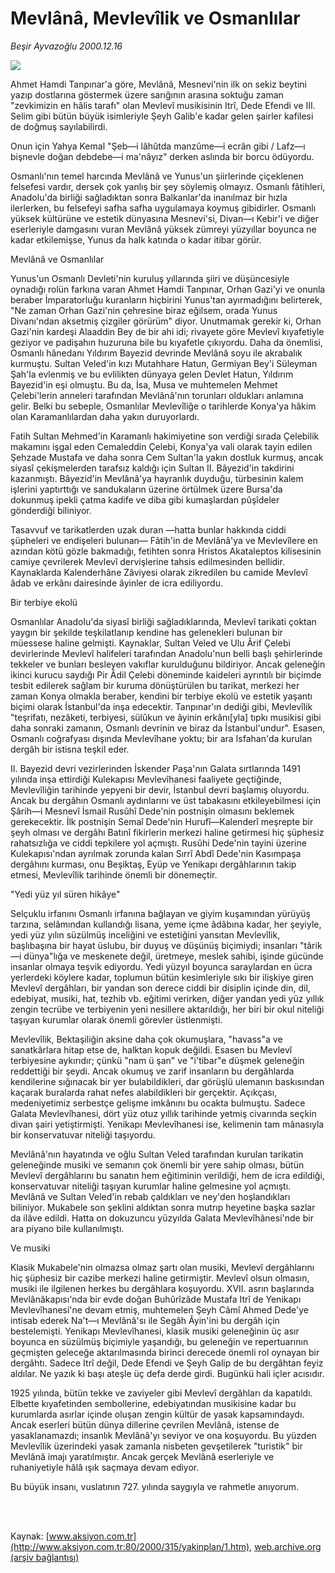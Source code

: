 # Mevlânâ, Mevlevîlik ve Osmanlılar

*Beşir Ayvazoğlu 2000.12.16*

<div>
 <img border="0" src="/web/20010701222837im_/http://www.aksiyon.com.tr/yazar/besirayvazoglu.jpg"/>
 <p class="spot">
  Ahmet Hamdi Tanpınar'a göre, Mevlânâ, Mesnevi'nin ilk on sekiz beytini yazıp dostlarına göstermek üzere sarığının arasına soktuğu zaman "zevkimizin en hâlis tarafı" olan Mevlevî musikisinin Itrî, Dede Efendi ve III. Selim gibi bütün büyük isimleriyle Şeyh Galib'e kadar gelen şairler kafilesi de doğmuş sayılabilirdi.
 </p>
 <p class="metin">
 </p>
 <p class="metin">
  Onun için Yahya Kemal "Şeb—i lâhûtda manzûme—i ecrân gibi / Lafz—ı bişnevle doğan debdebe—i ma'nâyız" derken aslında bir borcu ödüyordu.
 </p>
 <p class="metin">
  Osmanlı'nın temel harcında Mevlânâ ve Yunus'un şiirlerinde çiçeklenen felsefesi vardır, dersek çok yanlış bir şey söylemiş olmayız. Osmanlı fâtihleri, Anadolu'da birliği sağladıktan sonra Balkanlar'da inanılmaz bir hızla ilerlerken, bu felsefeyi safha safha uygulamaya koymuş gibidirler. Osmanlı yüksek kültürüne ve estetik dünyasına Mesnevi'si, Divan—ı Kebir'i ve diğer eserleriyle damgasını vuran Mevlânâ yüksek zümreyi yüzyıllar boyunca ne kadar etkilemişse, Yunus da halk katında o kadar itibar görür.
 </p>
 <p class="metin">
  Mevlânâ ve Osmanlılar
 </p>
 <p class="metin">
  Yunus'un Osmanlı Devleti'nin kuruluş yıllarında şiiri ve düşüncesiyle oynadığı rolün farkına varan Ahmet Hamdi Tanpınar, Orhan Gazi'yi ve onunla beraber İmparatorluğu kuranların hiçbirini Yunus'tan ayırmadığını belirterek, "Ne zaman Orhan Gazi'nin çehresine biraz eğilsem, orada Yunus Divanı'ndan aksetmiş çizgiler görürüm" diyor. Unutmamak gerekir ki, Orhan Gazi'nin kardeşi Alaaddin Bey de bir ahi idi; rivayete göre Mevlevî kıyafetiyle geziyor ve padişahın huzuruna bile bu kıyafetle çıkıyordu. Daha da önemlisi, Osmanlı hânedanı Yıldırım Bayezid devrinde Mevlânâ soyu ile akrabalık kurmuştu. Sultan Veled'in kızı Mutahhare Hatun, Germiyan Bey'i Süleyman Şah'la evlenmiş ve bu evlilikten dünyaya gelen Devlet Hatun, Yıldırım Bayezid'in eşi olmuştu. Bu da, İsa, Musa ve muhtemelen Mehmet Çelebi'lerin anneleri tarafından Mevlânâ'nın torunları oldukları anlamına gelir. Belki bu sebeple, Osmanlılar Mevlevîliğe o tarihlerde Konya'ya hâkim olan Karamanlılardan daha yakın duruyorlardı.
 </p>
 <p class="metin">
  Fatih Sultan Mehmed'in Karamanlı hakimiyetine son verdiği sırada Çelebilik makamını işgal eden Cemaleddin Çelebi, Konya'ya vali olarak tayin edilen Şehzade Mustafa ve daha sonra Cem Sultan'la yakın dostluk kurmuş, ancak siyasî çekişmelerden tarafsız kaldığı için Sultan II. Bâyezid'in takdirini kazanmıştı. Bâyezid'in Mevlânâ'ya hayranlık duyduğu, türbesinin kalem işlerini yaptırttığı ve sandukaların üzerine örtülmek üzere Bursa'da dokunmuş ipekli çatma kadife ve diba gibi kumaşlardan pûşîdeler gönderdiği biliniyor.
 </p>
 <p class="metin">
  Tasavvuf ve tarikatlerden uzak duran —hatta bunlar hakkında ciddi şüpheleri ve endişeleri bulunan— Fâtih'in de Mevlânâ'ya ve Mevlevîlere en azından kötü gözle bakmadığı, fetihten sonra Hristos Akataleptos kilisesinin camiye çevrilerek Mevlevî dervişlerine tahsis edilmesinden bellidir. Kaynaklarda Kalenderhâne Zâviyesi olarak zikredilen bu camide Mevlevî âdab ve erkânı dairesinde âyinler de icra ediliyordu.
 </p>
 <p class="metin">
  Bir terbiye ekolü
 </p>
 <p class="metin">
  Osmanlılar Anadolu'da siyasî birliği sağladıklarında, Mevlevî tarikati çoktan yaygın bir şekilde teşkilatlanıp kendine has gelenekleri bulunan bir müessese haline gelmişti. Kaynaklar, Sultan Veled ve Ulu Ârif Çelebi devirlerinde Mevlevî halifeleri tarafından Anadolu'nun belli başlı şehirlerinde tekkeler ve bunları besleyen vakıflar kurulduğunu bildiriyor. Ancak geleneğin ikinci kurucu saydığı Pir Âdil Çelebi döneminde kaideleri ayrıntılı bir biçimde tesbit edilerek sağlam bir kuruma dönüştürülen bu tarikat, merkezi her zaman Konya olmakla beraber, kendini bir terbiye ekolü ve estetik yaşantı biçimi olarak İstanbul'da inşa edecektir. Tanpınar'ın dediği gibi, Mevlevîlik "teşrifatı, nezâketi, terbiyesi, sülûkun ve âyinin erkânı[yla] tıpkı musikisi gibi daha sonraki zamanın, Osmanlı devrinin ve biraz da İstanbul'undur". Esasen, Osmanlı coğrafyası dışında Mevlevîhane yoktu; bir ara Isfahan'da kurulan dergâh bir istisna teşkil eder.
 </p>
 <p class="metin">
  II. Bayezid devri vezirlerinden İskender Paşa'nın Galata sırtlarında 1491 yılında inşa ettirdiği Kulekapısı Mevlevîhanesi faaliyete geçtiğinde, Mevlevîliğin tarihinde yepyeni bir devir, İstanbul devri başlamış oluyordu. Ancak bu dergâhın Osmanlı aydınlarını ve üst tabakasını etkileyebilmesi için Şârih—i Mesnevî İsmail Rusûhî Dede'nin postnişin olmasını beklemek gerekecektir. İlk postnişin Semaî Dede'nin Hurufî—Kalenderî meşrepte bir şeyh olması ve dergâhı Batınî fikirlerin merkezi haline getirmesi hiç şüphesiz rahatsızlığa ve ciddi tepkilere yol açmıştı. Rusûhi Dede'nin tayini üzerine Kulekapısı'ndan ayrılmak zorunda kalan Sırrî Abdî Dede'nin Kasımpaşa dergâhını kurması, onu Beşiktaş, Eyüp ve Yenikapı dergâhlarının takip etmesi, Mevlevîlik tarihinde önemli bir dönemeçtir.
 </p>
 <p class="metin">
  "Yedi yüz yıl süren hikâye"
 </p>
 <p class="metin">
  Selçuklu irfanını Osmanlı irfanına bağlayan ve giyim kuşamından yürüyüş tarzına, selâmından kullandığı lisana, yeme içme âdâbına kadar, her şeyiyle, yedi yüz yılın süzülmüş inceliğini ve estetiğini yansıtan Mevlevîlik, başlıbaşına bir hayat üslubu, bir duyuş ve düşünüş biçimiydi; insanları "târik—i dünya"lığa ve meskenete değil, üretmeye, meslek sahibi, işinde gücünde insanlar olmaya teşvik ediyordu. Yedi yüzyıl boyunca saraylardan en ücra yerlerdeki köylere kadar, toplumun bütün kesimleriyle sıkı bir ilişkiye giren Mevlevî dergâhları, bir yandan son derece ciddi bir disiplin içinde din, dil, edebiyat, musiki, hat, tezhib vb. eğitimi verirken, diğer yandan yedi yüz yıllık zengin tecrübe ve terbiyenin yeni nesillere aktarıldığı, her biri bir okul niteliği taşıyan kurumlar olarak önemli görevler üstlenmişti.
 </p>
 <p class="metin">
  Mevlevîlik, Bektaşiliğin aksine daha çok okumuşlara, "havass"a ve sanatkârlara hitap etse de, halktan kopuk değildi. Esasen bu Mevlevî terbiyesine aykırıdır; çünkü "nam ü şan" ve "i'tibar"e düşmek geleneğin reddettiği bir şeydi. Ancak okumuş ve zarif insanların bu dergâhlarda kendilerine sığınacak bir yer bulabildikleri, dar görüşlü ulemanın baskısından kaçarak buralarda rahat nefes alabildikleri bir gerçektir. Açıkçası, medeniyetimiz serbestçe gelişme imkânını bu ocakta bulmuştu. Sadece Galata Mevlevîhanesi, dört yüz otuz yıllık tarihinde yetmiş civarında seçkin divan şairi yetiştirmişti. Yenikapı Mevlevîhanesi ise, kelimenin tam mânasıyla bir konservatuvar niteliği taşıyordu.
 </p>
 <p class="metin">
  Mevlânâ'nın hayatında ve oğlu Sultan Veled tarafından kurulan tarikatin geleneğinde musiki ve semanın çok önemli bir yere sahip olması, bütün Mevlevî dergâhlarını bu sanatın hem eğitiminin verildiği, hem de icra edildiği, konservatuvar niteliği taşıyan kurumlar haline gelmesine yol açmıştı. Mevlânâ ve Sultan Veled'in rebab çaldıkları ve ney'den hoşlandıkları biliniyor. Mukabele son şeklini aldıktan sonra mutrıp heyetine başka sazlar da ilâve edildi. Hatta on dokuzuncu yüzyılda Galata Mevlevîhânesi'nde bir ara piyano bile kullanılmıştı.
 </p>
 <p class="metin">
  Ve musiki
 </p>
 <p class="metin">
  Klasik Mukabele'nin olmazsa olmaz şartı olan musiki, Mevlevî dergâhlarını hiç şüphesiz bir cazibe merkezi haline getirmiştir. Mevlevî olsun olmasın, musiki ile ilgilenen herkes bu dergâhlara koşuyordu. XVII. asrın başlarında Mevlânâkapısı'nda bir evde doğan Buhûrîzâde Mustafa Itrî de Yenikapı Mevlevîhanesi'ne devam etmiş, muhtemelen Şeyh Câmî Ahmed Dede'ye intisab ederek Na't—ı Mevlânâ'sı ile Segâh Âyin'ini bu dergâh için bestelemişti. Yenikapı Mevlevîhanesi, klasik musiki geleneğinin üç asır boyunca en süzülmüş biçimiyle yaşandığı, bu geleneğin ve repertuarının geçmişten geleceğe aktarılmasında birinci derecede önemli rol oynayan bir dergâhtı. Sadece Itrî değil, Dede Efendi ve Şeyh Galip de bu dergâhtan feyiz aldılar. Ne yazık ki başı ateşle üç defa derde girdi. Bugünkü hali içler acısıdır.
 </p>
 <p class="metin">
  1925 yılında, bütün tekke ve zaviyeler gibi Mevlevî dergâhları da kapatıldı. Elbette kıyafetinden sembollerine, edebiyatından musikisine kadar bu kurumlarda asırlar içinde oluşan zengin kültür de yasak kapsamındaydı. Ancak eserleri bütün dünya dillerine çevrilen Mevlânâ, istense de yasaklanamazdı; insanlık Mevlânâ'yı seviyor ve ona koşuyordu. Bu yüzden Mevlevîlik üzerindeki yasak zamanla nisbeten gevşetilerek "turistik" bir Mevlânâ imajı yaratılmıştır. Ancak gerçek Mevlânâ eserleriyle ve ruhaniyetiyle hâlâ ışık saçmaya devam ediyor.
 </p>
 <p class="metin">
  Bu büyük insanı, vuslatının 727. yılında saygıyla ve rahmetle anıyorum.
 </p>
 <p class="metin">
 </p>
 <br/>
 <br/>
</div>

Kaynak: [www.aksiyon.com.tr](http://www.aksiyon.com.tr:80/2000/315/yakinplan/1.htm), [web.archive.org (arşiv bağlantısı)](http://web.archive.org/web/20010701222837/http://www.aksiyon.com.tr:80/2000/315/yakinplan/1.htm)
